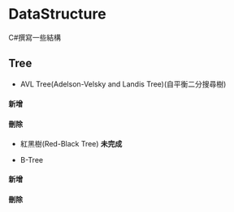 # DataStructure
C#撰寫一些結構

## Tree

- AVL Tree(Adelson-Velsky and Landis Tree)(自平衡二分搜尋樹)

#### 新增
#### 刪除

- 紅黑樹(Red-Black Tree) 
**未完成**

- B-Tree

#### 新增
#### 刪除
